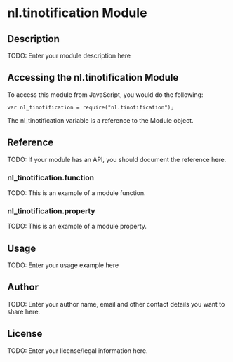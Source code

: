 # nl.tinotification Module

## Description

TODO: Enter your module description here

## Accessing the nl.tinotification Module

To access this module from JavaScript, you would do the following:

    var nl_tinotification = require("nl.tinotification");

The nl_tinotification variable is a reference to the Module object.

## Reference

TODO: If your module has an API, you should document
the reference here.

### nl_tinotification.function

TODO: This is an example of a module function.

### nl_tinotification.property

TODO: This is an example of a module property.

## Usage

TODO: Enter your usage example here

## Author

TODO: Enter your author name, email and other contact
details you want to share here.

## License

TODO: Enter your license/legal information here.
